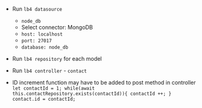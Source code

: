 - Run `lb4 datasource`

  - `node_db`
  - Select connector: MongoDB
  - `host: localhost`
  - `port: 27017`
  - `database: node_db`

- Run `lb4 repository` for each model

- Run `lb4 controller` - `contact`

- ID increment function may have to be added to post method in controller
  `let contactId = 1; while(await this.contactRepository.exists(contactId)){ contactId ++; } contact.id = contactId;`
